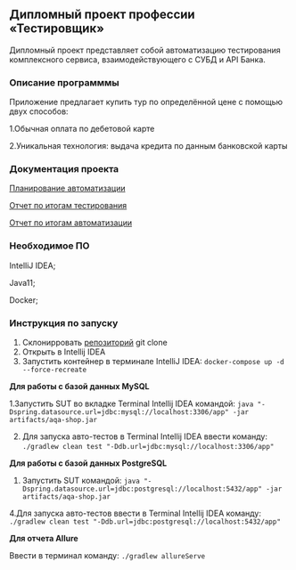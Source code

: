 
## Дипломный проект профессии «Тестировщик»

Дипломный проект представляет собой автоматизацию тестирования комплексного сервиса, взаимодействующего с СУБД и API Банка.

### Описание программмы

Приложение предлагает купить тур по определённой цене с помощью двух способов:

1.Обычная оплата по дебетовой карте

2.Уникальная технология: выдача кредита по данным банковской карты

### Документация проекта

[Планирование автоматизации](https://github.com/shalom69/dipl/blob/master/documents/Plan.md)

[Отчет по итогам тестирования](https://github.com/shalom69/dipl/blob/master/documents/Report.md)

[Отчет по итогам автоматизации](https://github.com/shalom69/dipl/blob/master/documents/Summary.md)

### Необходимое ПО
IntelliJ IDEA;

Java11;

Docker;

### Инструкция по запуску

1. Склонирровать [репозиторий](https://github.com/shalom69/dipl.git) git clone
2. Открыть в Intellij IDEA
3. Запустить контейнер в терминале IntelliJ IDEA:  `docker-compose up -d --force-recreate`

**Для работы с базой данных MySQL**

1.Запустить SUT во вкладке Terminal Intellij IDEA командой: `java "-Dspring.datasource.url=jdbc:mysql://localhost:3306/app" -jar artifacts/aqa-shop.jar`
 
2. Для запуска авто-тестов в Terminal Intellij IDEA ввести команду:  `./gradlew clean test "-Ddb.url=jdbc:mysql://localhost:3306/app"`

 **Для работы с базой данных PostgreSQL** 
 
 1. Запустить SUT командой:  `java "-Dspring.datasource.url=jdbc:postgresql://localhost:5432/app" -jar artifacts/aqa-shop.jar`

4.Для запуска авто-тестов ввести в Terminal Intellij IDEA команду:
`./gradlew clean test "-Ddb.url=jdbc:postgresql://localhost:5432/app"`

**Для отчета Allure**

Ввести в терминал команду:  `./gradlew allureServe`

 

